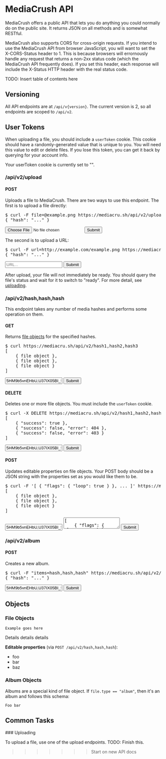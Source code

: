 # MediaCrush API

MediaCrush offers a public API that lets you do anything you could normally do on the
public site. It returns JSON on all methods and is somewhat RESTful.

MediaCrush also supports CORS for cross-origin requests. If you intend to use the
MediaCrush API from browser JavaScript, you will want to set the X-CORS-Status header
to 1. This is because browsers will errornously handle any request that returns a
non-2xx status code (which the MediaCrush API frequently does). If you set this header,
each response will include the X-Status HTTP header with the real status code.

TODO: Insert table of contents here

## Versioning

All API endpoints are at `/api/v{version}`. The current version is 2, so all endpoints
are scoped to `/api/v2`.

## User Tokens

When uploading a file, you should include a `userToken` cookie. This cookie should
have a randomly-generated value that is unique to you. You will need this value to edit
or delete files. If you lose this token, you can get it back by querying for your
account info.

Your userToken cookie is currently set to "<span id="userToken"></span>".

### /api/v2/upload

#### POST

Uploads a file to MediaCrush. There are two ways to use this endpoint. The first is to
upload a file directly:

<div class="tester" data-method="POST" data-endpoint="/api/v2/upload">
<pre class="response">$ curl -F file=@example.png https://mediacru.sh/api/v2/upload
{ "hash": "..." }</pre>
    <div class="parameters">
        <input type="file" name="file" />
        <input type="button" class="submit" value="Submit"></button>
    </div>
</div>
<div class="clearfix"></div>

The second is to upload a URL:

<div class="tester" data-method="POST" data-endpoint="/api/v2/upload">
<pre class="response">$ curl -F url=http://example.com/example.png https://mediacru.sh/api/v2/upload
{ "hash": "..." }</pre>
    <div class="parameters">
        <input type="text" name="url" placeholder="URL..." />
        <input type="button" class="submit" value="Submit"></button>
    </div>
</div>
<div class="clearfix"></div>

After upload, your file will not immediately be ready. You should query the file's
status and wait for it to switch to "ready". For more detail, see [uploading](#uploading).

### /api/v2/hash,hash,hash

This endpoint takes any number of media hashes and performs some operation on them.

#### GET

Returns [file objects](#file-objects) for the specified hashes.

<div class="tester" data-method="GET" data-endpoint="/api/v2/{ list }">
<pre class="response">$ curl https://mediacru.sh/api/v2/hash1,hash2,hash3
[
    { file object },
    { file object },
    { file object }
]</pre>
    <div class="parameters">
        <input type="text" name="list" placeholder="hash,hash,hash..." value="5HM9b5vnEHbU,U37IX05BI_5j,EM41XyYgaI65" />
        <input type="button" class="submit" value="Submit"></button>
    </div>
</div>
<div class="clearfix"></div>

#### DELETE

Deletes one or more file objects. You must include the `userToken` cookie.

<div class="tester" data-method="DELETE" data-endpoint="/api/v2/{ list }">
<pre class="response">$ curl -X DELETE https://mediacru.sh/api/v2/hash1,hash2,hash3
[
    { "success": true },
    { "success": false, "error": 404 },
    { "success": false, "error": 403 }
]</pre>
    <div class="parameters">
        <input type="text" name="list" placeholder="hash,hash,hash..." value="5HM9b5vnEHbU,U37IX05BI_5j,EM41XyYgaI65" />
        <input type="button" class="submit" value="Submit"></button>
    </div>
</div>
<div class="clearfix"></div>

#### POST

Updates editable properties on file objects. Your POST body should be a JSON string
with the properties set as you would like them to be.

<div class="tester" data-method="POST" data-endpoint="/api/v2/{ list }">
<pre class="response">$ curl -F '[ { "flags": { "loop": true } }, ... ]' https://mediacru.sh/api/v2/hash1,hash2,hash3
[
    { file object },
    { file object },
    { file object }
]</pre>
    <div class="parameters">
        <input type="text" name="list" placeholder="hash,hash,hash..." value="5HM9b5vnEHbU,U37IX05BI_5j,EM41XyYgaI65" />
        <textarea name="__body__" placeholder="json blob...">
[
    { "flags": { "loop": true } },
    { "flags": { "nsfw": true } },
    { "flags": { "autoplay": false, "mute": true } }
]
        </textarea>
        <input type="button" class="submit" value="Submit"></button>
    </div>
</div>
<div class="clearfix"></div>

<script type="text/javascript" src="/static/live_api.js"></script>

### /api/v2/album

#### POST

Creates a new album.

<div class="tester" data-method="POST" data-endpoint="/api/v2/{ list }">
<pre class="response">$ curl -F "items=hash,hash,hash" https://mediacru.sh/api/v2/album
{ "hash": "..." }</pre>
    <div class="parameters">
        <input type="text" name="list" placeholder="hash,hash,hash..." value="5HM9b5vnEHbU,U37IX05BI_5j,EM41XyYgaI65" />
        <input type="button" class="submit" value="Submit"></button>
    </div>
</div>
<div class="clearfix"></div>

## Objects

### File Objects

    Example goes here

Details details details

**Editable properties** (via `POST /api/v2/hash,hash,hash`):

* foo
* bar
* baz

### Album Objects

Albums are a special kind of file object. If `file.type == "album"`, then it's an album and follows this schema:

    Foo bar

## Common Tasks

<div id="uploading"></div>
### Uploading

To upload a file, use one of the upload endpoints. TODO: Finish this.
>>>>>>> Start on new API docs
